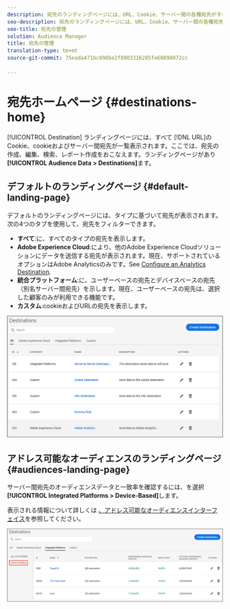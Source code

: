 ```yaml
---
description: 宛先のランディングページには、URL、Cookie、サーバー間の各種宛先がすべて一覧表示されます。ここでは、宛先の作成、編集、検索、レポート作成をおこなえます。ランディングページには、Audience Data／Destinations でアクセスできます。
seo-description: 宛先のランディングページには、URL、Cookie、サーバー間の各種宛先がすべて一覧表示されます。ここでは、宛先の作成、編集、検索、レポート作成をおこなえます。ランディングページには、Audience Data／Destinations でアクセスできます。
seo-title: 宛先の管理
solution: Audience Manager
title: 宛先の管理
translation-type: tm+mt
source-git-commit: 75eada471bc898be2f8903316285fe60890972cc

---
```




# 宛先ホームページ {#destinations-home}

[!UICONTROL Destination] ランディングページには、すべて [!DNL URL]のCookie、cookieおよびサーバー間宛先が一覧表示されます。ここでは、宛先の作成、編集、検索、レポート作成をおこなえます。ランディングページがあり **[!UICONTROL Audience Data > Destinations]**&#x200B;ます。

## デフォルトのランディングページ {#default-landing-page}

<!-- destinations-home.xml -->

デフォルトのランディングページには、タイプに基づいて宛先が表示されます。次の4つのタブを使用して、宛先をフィルターできます。

* **すべて**:に、すべてのタイプの宛先を表示します。
* **Adobe Experience Cloud**:により、他のAdobe Experience Cloudソリューションにデータを送信する宛先が表示されます。現在、サポートされているオプションはAdobe Analyticsのみです。See [Configure an Analytics Destination](/help/using/features/destinations/create-analytics-destination.md).
* **統合プラットフォーム**:に、ユーザーベースの宛先とデバイスベースの宛先（別名サーバー間宛先）を示します。現在、ユーザーベースの宛先は、選択した顧客のみが利用できる機能です。
* **カスタム**:cookieおよびURLの宛先を表示します。


![](assets/destinations-landing.png)

## アドレス可能なオーディエンスのランディングページ {#audiences-landing-page}

サーバー間宛先のオーディエンスデータと一致率を確認するには、を選択 **[!UICONTROL Integrated Platforms > Device-Based]**&#x200B;します。

表示される情報について詳しくは [、アドレス可能なオーディエンスインターフェイス](/help/using/features/addressable-audiences.md#addressable-audience-interface)を参照してください。

![](/help/using/features/assets/addressable-audiences-landing.png)